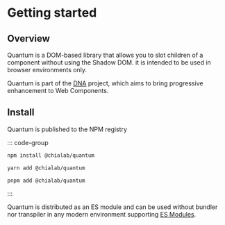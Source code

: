 # Getting started

## Overview

Quantum is a DOM-based library that allows you to slot children of a component without using the Shadow DOM. it is intended to be used in browser environments only.

Quantum is part of the [DNA](https://github.com/chialab/dna) project, which aims to bring progressive enhancement to Web Components.

## Install

Quantum is published to the NPM registry

::: code-group

```bash [npm]
npm install @chialab/quantum
```

```bash [yarn]
yarn add @chialab/quantum
```

```bash [pnpm]
pnpm add @chialab/quantum
```

:::

Quantum is distributed as an ES module and can be used without bundler nor transpiler in any modern environment supporting [ES Modules](https://caniuse.com/es6-module).
